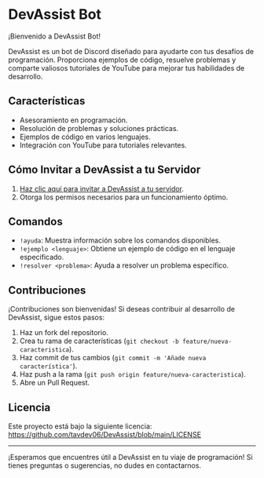 # DevAssist Bot

¡Bienvenido a DevAssist Bot!

DevAssist es un bot de Discord diseñado para ayudarte con tus desafíos de programación. Proporciona ejemplos de código, resuelve problemas y comparte valiosos tutoriales de YouTube para mejorar tus habilidades de desarrollo.

## Características

- Asesoramiento en programación.
- Resolución de problemas y soluciones prácticas.
- Ejemplos de código en varios lenguajes.
- Integración con YouTube para tutoriales relevantes.

## Cómo Invitar a DevAssist a tu Servidor

1. [Haz clic aquí para invitar a DevAssist a tu servidor](#).
2. Otorga los permisos necesarios para un funcionamiento óptimo.

## Comandos

- `!ayuda`: Muestra información sobre los comandos disponibles.
- `!ejemplo <lenguaje>`: Obtiene un ejemplo de código en el lenguaje especificado.
- `!resolver <problema>`: Ayuda a resolver un problema específico.

## Contribuciones

¡Contribuciones son bienvenidas! Si deseas contribuir al desarrollo de DevAssist, sigue estos pasos:

1. Haz un fork del repositorio.
2. Crea tu rama de características (`git checkout -b feature/nueva-caracteristica`).
3. Haz commit de tus cambios (`git commit -m 'Añade nueva característica'`).
4. Haz push a la rama (`git push origin feature/nueva-caracteristica`).
5. Abre un Pull Request.

## Licencia

Este proyecto está bajo la siguiente licencia: https://github.com/tavdev06/DevAssist/blob/main/LICENSE

---

¡Esperamos que encuentres útil a DevAssist en tu viaje de programación! Si tienes preguntas o sugerencias, no dudes en contactarnos.
